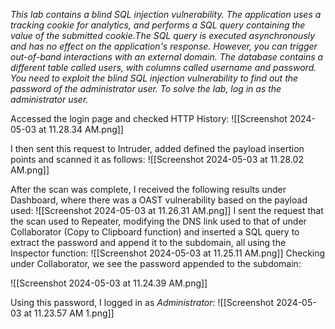 *This lab contains a blind SQL injection vulnerability. The application uses a tracking cookie for analytics, and performs a SQL query containing the value of the submitted cookie.The SQL query is executed asynchronously and has no effect on the application's response. However, you can trigger out-of-band interactions with an external domain. The database contains a different table called users, with columns called username and password. You need to exploit the blind SQL injection vulnerability to find out the password of the administrator user.*
*To solve the lab, log in as the administrator user.* 

Accessed the login page and checked HTTP History: 
![[Screenshot 2024-05-03 at 11.28.34 AM.png]]

I then sent this request to Intruder, added defined the payload insertion points and scanned it as follows: 
![[Screenshot 2024-05-03 at 11.28.02 AM.png]]

After the scan was complete, I received the following results under Dashboard, where there was a OAST vulnerability based on the payload used:
![[Screenshot 2024-05-03 at 11.26.31 AM.png]]
I sent the request that the scan used to Repeater, modifying the DNS link used to that of under Collaborator (Copy to Clipboard function) and inserted a SQL query to extract the password and append it to the subdomain, all using the Inspector function: 
![[Screenshot 2024-05-03 at 11.25.11 AM.png]]
Checking under Collaborator, we see the password appended to the subdomain: 

![[Screenshot 2024-05-03 at 11.24.39 AM.png]]

Using this password, I logged in as *Administrator*: 
![[Screenshot 2024-05-03 at 11.23.57 AM 1.png]]